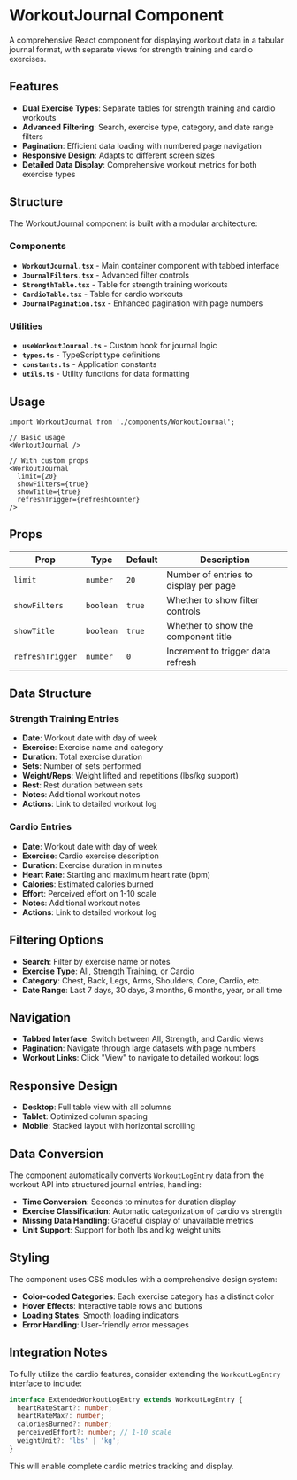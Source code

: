# WorkoutJournal Component

A comprehensive React component for displaying workout data in a tabular journal format, with separate views for strength training and cardio exercises.

## Features

- **Dual Exercise Types**: Separate tables for strength training and cardio workouts
- **Advanced Filtering**: Search, exercise type, category, and date range filters
- **Pagination**: Efficient data loading with numbered page navigation
- **Responsive Design**: Adapts to different screen sizes
- **Detailed Data Display**: Comprehensive workout metrics for both exercise types

## Structure

The WorkoutJournal component is built with a modular architecture:

### Components

- **`WorkoutJournal.tsx`** - Main container component with tabbed interface
- **`JournalFilters.tsx`** - Advanced filter controls
- **`StrengthTable.tsx`** - Table for strength training workouts
- **`CardioTable.tsx`** - Table for cardio workouts
- **`JournalPagination.tsx`** - Enhanced pagination with page numbers

### Utilities

- **`useWorkoutJournal.ts`** - Custom hook for journal logic
- **`types.ts`** - TypeScript type definitions
- **`constants.ts`** - Application constants
- **`utils.ts`** - Utility functions for data formatting

## Usage

```tsx
import WorkoutJournal from './components/WorkoutJournal';

// Basic usage
<WorkoutJournal />

// With custom props
<WorkoutJournal
  limit={20}
  showFilters={true}
  showTitle={true}
  refreshTrigger={refreshCounter}
/>
```

## Props

| Prop | Type | Default | Description |
|------|------|---------|-------------|
| `limit` | `number` | `20` | Number of entries to display per page |
| `showFilters` | `boolean` | `true` | Whether to show filter controls |
| `showTitle` | `boolean` | `true` | Whether to show the component title |
| `refreshTrigger` | `number` | `0` | Increment to trigger data refresh |

## Data Structure

### Strength Training Entries
- **Date**: Workout date with day of week
- **Exercise**: Exercise name and category
- **Duration**: Total exercise duration
- **Sets**: Number of sets performed
- **Weight/Reps**: Weight lifted and repetitions (lbs/kg support)
- **Rest**: Rest duration between sets
- **Notes**: Additional workout notes
- **Actions**: Link to detailed workout log

### Cardio Entries
- **Date**: Workout date with day of week
- **Exercise**: Cardio exercise description
- **Duration**: Exercise duration in minutes
- **Heart Rate**: Starting and maximum heart rate (bpm)
- **Calories**: Estimated calories burned
- **Effort**: Perceived effort on 1-10 scale
- **Notes**: Additional workout notes
- **Actions**: Link to detailed workout log

## Filtering Options

- **Search**: Filter by exercise name or notes
- **Exercise Type**: All, Strength Training, or Cardio
- **Category**: Chest, Back, Legs, Arms, Shoulders, Core, Cardio, etc.
- **Date Range**: Last 7 days, 30 days, 3 months, 6 months, year, or all time

## Navigation

- **Tabbed Interface**: Switch between All, Strength, and Cardio views
- **Pagination**: Navigate through large datasets with page numbers
- **Workout Links**: Click "View" to navigate to detailed workout logs

## Responsive Design

- **Desktop**: Full table view with all columns
- **Tablet**: Optimized column spacing
- **Mobile**: Stacked layout with horizontal scrolling

## Data Conversion

The component automatically converts `WorkoutLogEntry` data from the workout API into structured journal entries, handling:

- **Time Conversion**: Seconds to minutes for duration display
- **Exercise Classification**: Automatic categorization of cardio vs strength
- **Missing Data Handling**: Graceful display of unavailable metrics
- **Unit Support**: Support for both lbs and kg weight units

## Styling

The component uses CSS modules with a comprehensive design system:

- **Color-coded Categories**: Each exercise category has a distinct color
- **Hover Effects**: Interactive table rows and buttons
- **Loading States**: Smooth loading indicators
- **Error Handling**: User-friendly error messages

## Integration Notes

To fully utilize the cardio features, consider extending the `WorkoutLogEntry` interface to include:

```typescript
interface ExtendedWorkoutLogEntry extends WorkoutLogEntry {
  heartRateStart?: number;
  heartRateMax?: number;
  caloriesBurned?: number;
  perceivedEffort?: number; // 1-10 scale
  weightUnit?: 'lbs' | 'kg';
}
```

This will enable complete cardio metrics tracking and display.
